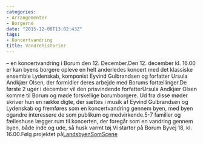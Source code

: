 ```yaml
---
categories:
- Arrangementer
- Borgerne
date: "2015-12-08T13:02:43Z"
tags:
- Koncertvandring
title: Vandrehistorier
---
```


– en koncertvandring i Borum den 12. December.Den 12. december kl. 16.00 er kan byens borgere opleve en helt anderledes koncert med det klassiske ensemble Lydenskab, komponist Eyvind Gulbrandsen og forfatter Ursula Andkjær Olsen, der formidler deres arbejde med Borums fortællinger.De første 2 uger i december vil den prisvindende forfatterUrsula Andkjær Olsen komme til Borum og møde forskellige borumborgere. Ud fra disse møder skriver hun en række digte, der sættes i musik af Eyvind Gulbrandsen og Lydenskab og fremføres som en koncertvandring gennem byen, med byen ogandre interessere de som publikum og medvirkende.5-7 familier og fælleshuse lægger rum til koncerten, der foregår som en vandring gennem byen, både inde og ude, så husk varmt tøj.Vi starter på Borum Byvej 18, kl. 16.00.Følg projektet på[LandsbyenSomScene](http://www.facebook.com/LandsbyenSomScene)